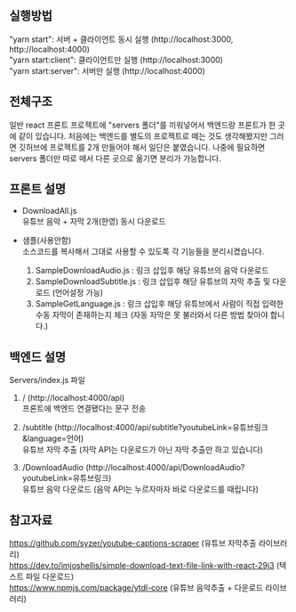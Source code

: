 ## 실행방법
"yarn start": 서버 + 클라이언트 동시 실행 (http://localhost:3000, http://localhost:4000) <br/>
"yarn start:client": 클라이언트만 실행 (http://localhost:3000) <br/>
"yarn start:server": 서버만 실행 (http://localhost:4000)


## 전체구조
일반 react 프론트 프로젝트에 "servers 폴더"를 끼워넣어서 백엔드랑 프론트가 한 곳에 같이 있습니다.
처음에는 백엔드를 별도의 프로젝트로 떼는 것도 생각해봤지만 그러면 깃허브에 프로젝트를 2개 만들어야 해서 일단은 붙였습니다.
나중에 필요하면 servers 폴더만 따로 떼서 다른 곳으로 옮기면 분리가 가능합니다.


## 프론트 설명
- DownloadAll.js <br/>
유튜브 음악 + 자막 2개(한영) 동시 다운로드

- 샘플(사용안함) <br/>
소스코드를 복사해서 그대로 사용할 수 있도록 각 기능들을 분리시켰습니다.

    1. SampleDownloadAudio.js : 링크 삽입후 해당 유튜브의 음악 다운로드
    2. SampleDownloadSubtitle.js : 링크 삽입후 해당 유튜브의 자막 추출 및 다운로드 (언어설정 가능)
    3. SampleGetLanguage.js : 링크 삽입후 해당 유튜브에서 사람이 직접 입력한 수동 자막이 존재하는지 체크 (자동 자막은 못 불러와서 다른 방법 찾아야 합니다.)


## 백엔드 설명
Servers/index.js 파일
1. / (http://localhost:4000/api) <br/>
프론트에 백엔드 연결됐다는 문구 전송 

2. /subtitle (http://localhost:4000/api/subtitle?youtubeLink=유튜브링크&language=언어) <br/>
유튜브 자막 추출 (자막 API는 다운로드가 아닌 자막 추출만 하고 있습니다)

3. /DownloadAudio (http://localhost:4000/api/DownloadAudio?youtubeLink=유튜브링크) <br/>
유튜브 음악 다운로드 (음악 API는 누르자마자 바로 다운로드를 때립니다)


## 참고자료
https://github.com/syzer/youtube-captions-scraper (유튜브 자막추출 라이브러리) <br/>
https://dev.to/imjoshellis/simple-download-text-file-link-with-react-29j3 (텍스트 파일 다운로드) <br/>
https://www.npmjs.com/package/ytdl-core (유튜브 음악추출 + 다운로드 라이브러리)